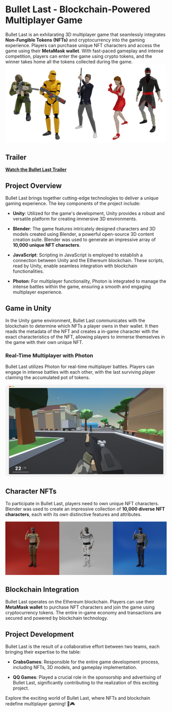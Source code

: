 # Bullet Last - Blockchain-Powered Multiplayer Game

Bullet Last is an exhilarating 3D multiplayer game that seamlessly integrates **Non-Fungible Tokens (NFTs)** and cryptocurrency into the gaming experience. Players can purchase unique NFT characters and access the game using their **MetaMask wallet**. With fast-paced gameplay and intense competition, players can enter the game using crypto tokens, and the winner takes home all the tokens collected during the game.
![Characters](/media/characters.png)
## Trailer

[**Watch the Bullet Last Trailer**](/media/BULLETLAST_final.mp4)

## Project Overview

Bullet Last brings together cutting-edge technologies to deliver a unique gaming experience. The key components of the project include:

- **Unity**: Utilized for the game's development, Unity provides a robust and versatile platform for creating immersive 3D environments.

- **Blender**: The game features intricately designed characters and 3D models created using Blender, a powerful open-source 3D content creation suite. Blender was used to generate an impressive array of **10,000 unique NFT characters**.

- **JavaScript**: Scripting in JavaScript is employed to establish a connection between Unity and the Ethereum blockchain. These scripts, read by Unity, enable seamless integration with blockchain functionalities.

- **Photon**: For multiplayer functionality, Photon is integrated to manage the intense battles within the game, ensuring a smooth and engaging multiplayer experience.


## Game in Unity

In the Unity game environment, Bullet Last communicates with the blockchain to determine which NFTs a player owns in their wallet. It then reads the metadata of the NFT and creates a in-game character with the exact characteristics of the NFT, allowing players to immerse themselves in the game with their own unique NFT.

### Real-Time Multiplayer with Photon

Bullet Last utilizes Photon for real-time multiplayer battles. Players can engage in intense battles with each other, with the last surviving player claiming the accumulated pot of tokens.

![GamePlay](/media/gameplay.png)


## Character NFTs

To participate in Bullet Last, players need to own unique NFT characters. Blender was used to create an impressive collection of **10,000 diverse NFT characters**, each with its own distinctive features and attributes.

![NFTS](/media/nfts.png)

## Blockchain Integration

Bullet Last operates on the Ethereum blockchain. Players can use their **MetaMask wallet** to purchase NFT characters and join the game using cryptocurrency tokens. The entire in-game economy and transactions are secured and powered by blockchain technology.

## Project Development

Bullet Last is the result of a collaborative effort between two teams, each bringing their expertise to the table:

- **CrabsGames**: Responsible for the entire game development process, including NFTs, 3D models, and gameplay implementation.

- **QQ Games**: Played a crucial role in the sponsorship and advertising of Bullet Last, significantly contributing to the realization of this exciting project.


Explore the exciting world of Bullet Last, where NFTs and blockchain redefine multiplayer gaming! 🚀🎮
